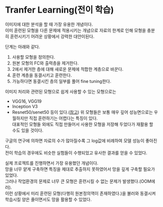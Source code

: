 # Tranfer Learning(전이 학습)

이미지에 대한 분석을 할 때 가장 유용한 개념이다.  
이미 훈련된 모형을 다른 문제에 적용시키는 개념으로 자료의 한계로 인해 모형을 충분히 훈련시키기 어려운 상황에서 강력한 대안이된다.


단계는 아래와 같다.
1. 사용할 모형을 정의한다.
2. 원본 모형의 FC와 출력층을 제거한다.
3. 2에서 제거한 층에 대해 새로운 문제에 적합한 계층으로 바꾼다.
4. 훈련 계층을 동결시키고 훈련한다.  
5. 가능하다면 동결시킨 층의 일부를 풀어 fine tuning한다.

이미지 처리와 관련된 모형으로 쉽게 사용할 수 있는 모형으로는
- VGG16, VGG19
- Inception V3
- Resnet50/senet50
등이 있다.([참고](https://keras.io/applications/#applications))
위 모형들은 보통 매우 깊어 성능면으로는 우월하지만 직접 훈련하기는 어렵다는 특징이 있다.  
대표적인 모형들 외에도 직접 만들어서 사용한 모형을 저장해 두었다가 재활용 할 수도 있을 것이다.  

구글의 연구에 의하면 자료의 수가 많아질수록 그 log값에 비례하여 모델 성능이 좋아진다.   
전이 학습의 경우에도 비슷한 실험들이 수행되었고 유사한 결과를 얻을 수 있었다.  


실제 프로젝트를 진행하면서 가장 유용했던 개념이다.  
망을 너무 얕게 구축하면 특징을 제대로 추출하지 못하였어서 망을 깊게 구축할 필요가 있었다.  
그러나 작업환경의 문제로 너무 큰 모형은 훈련시킬 수 없는 문제가 발생했다.(OOM에러).  
이런 상황에서 미리 훈련된 모형(다행히 원본정의역이 존재하였다.)을 불러와 동결시켜 학습시킬 양은 줄이면서도 망을 활용할 수 있었다.
